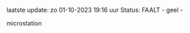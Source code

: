 laatste update: 
zo 01-10-2023 19:16   uur 
Status: FAALT - geel - 
<div class="service Y">microstation</div>